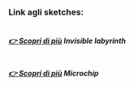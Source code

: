 ### Link agli sketches:
##### <br>[👉 Scopri di più](https://editor.p5js.org/micheletunzi/sketches/YYqEuWRCF)  Invisible labyrinth
##### <br>[👉 Scopri di più](https://editor.p5js.org/micheletunzi/sketches/KQtQ6-fbg)  Microchip

